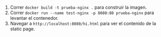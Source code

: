 1. Correr `docker build -t prueba-nginx .` para construir la imagen.
1. Correr `docker run --name test-nginx -p 8080:80 prueba-nginx` para levantar el contenedor.
1. Navegar a `http://localhost:8080/hi.html` para ver el contenido de la static page.
